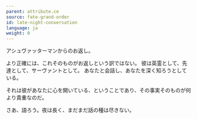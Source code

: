 ```yaml
---
parent: attribute.ce
source: fate-grand-order
id: late-night-conversation
language: ja
weight: 0
---
```


アシュヴァッターマンからのお返し。

より正確には、これそのものがお返しという訳ではない。
彼は英霊として、先達として、サーヴァントとして。
あなたと会話し、あなたを深く知ろうとしている。

それは彼があなたに心を開いている、ということであり、その事実そのものが何より貴重なのだ。

さあ、語ろう。夜は長く、まだまだ話の種は尽きない。
